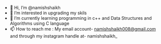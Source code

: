- 👋 Hi, I’m @namishshaikh
- 👀 I’m interested in upgrading my skils
- 🌱 I’m currently learning programming in c++ and Data Structures and Algorithms using C language
- 📫 How to reach me : My email account- namishshaikh008@gmail.com and through my instagram handle at- namishshaikh_

<!---
namishshaikh/namishshaikh is a ✨ special ✨ repository because its `README.md` (this file) appears on your GitHub profile.
You can click the Preview link to take a look at your changes.
--->

